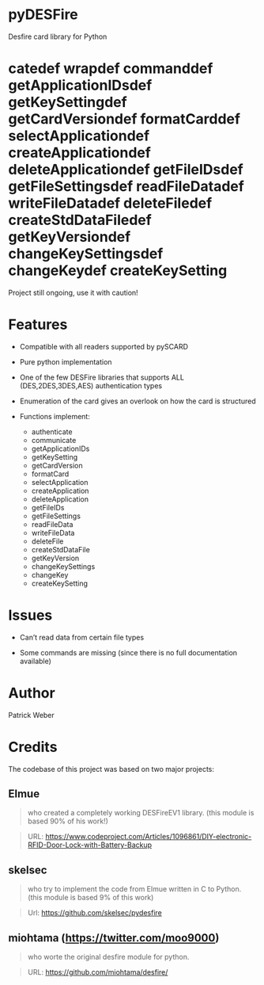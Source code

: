 pyDESFire
=========

Desfire card library for Python

catedef wrapdef commanddef getApplicationIDsdef getKeySettingdef getCardVersiondef formatCarddef selectApplicationdef createApplicationdef deleteApplicationdef getFileIDsdef getFileSettingsdef readFileDatadef writeFileDatadef deleteFiledef createStdDataFiledef getKeyVersiondef changeKeySettingsdef changeKeydef createKeySetting
=======

Project still ongoing, use it with caution!

Features
========

-   Compatible with all readers supported by pySCARD

-   Pure python implementation

-   One of the few DESFire libraries that supports ALL (DES,2DES,3DES,AES)
    authentication types

-   Enumeration of the card gives an overlook on how the card is structured

-   Functions implement:

    -   authenticate
    -   communicate
    -   getApplicationIDs
    -   getKeySetting
    -   getCardVersion
    -   formatCard
    -   selectApplication
    -   createApplication
    -   deleteApplication
    -   getFileIDs
    -   getFileSettings
    -   readFileData
    -   writeFileData
    -   deleteFile
    -   createStdDataFile
    -   getKeyVersion
    -   changeKeySettings
    -   changeKey
    -   createKeySetting

Issues
======

-   Can’t read data from certain file types

-   Some commands are missing (since there is no full documentation available)

Author
======

Patrick Weber

Credits
=======

The codebase of this project was based on two major projects:

Elmue 
------

>   who created a completely working DESFireEV1 library. (this module is based
>   90% of his work!)

>   URL:
>   https://www.codeproject.com/Articles/1096861/DIY-electronic-RFID-Door-Lock-with-Battery-Backup


skelsec
-------

>   who try to implement the code from Elmue written in C to Python. (this module is based 9% of this work)

>   Url:
>   https://github.com/skelsec/pydesfire    

miohtama (https://twitter.com/moo9000)
--------------------------------------

>   who worte the original desfire module for python.

>   URL: <https://github.com/miohtama/desfire/>
